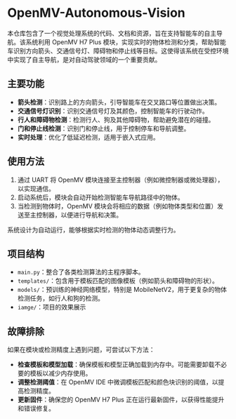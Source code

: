 # OpenMV-Autonomous-Vision

本仓库包含了一个视觉处理系统的代码、文档和资源，旨在支持智能车的自主导航。该系统利用 OpenMV H7 Plus 模块，实现实时的物体检测和分类，帮助智能车识别方向箭头、交通信号灯、障碍物和停止线等目标。这使得该系统在受控环境中实现了自主导航，是对自动驾驶领域的一个重要贡献。

## 主要功能

- **箭头检测**：识别路上的方向箭头，引导智能车在交叉路口等位置做出决策。
- **交通信号灯识别**：识别交通信号灯及其颜色，控制智能车的行驶动作。
- **行人和障碍物检测**：检测行人、狗及其他障碍物，帮助避免潜在的碰撞。
- **门和停止线检测**：识别门和停止线，用于控制停车和导航调整。
- **实时处理**：优化了低延迟检测，适用于嵌入式应用。

## 使用方法

1. 通过 UART 将 OpenMV 模块连接至主控制器（例如微控制器或微处理器），以实现通信。
2. 启动系统后，模块会自动开始检测智能车导航路径中的物体。
3. 当检测到物体时，OpenMV 模块会将相应的数据（例如物体类型和位置）发送至主控制器，以便进行导航和决策。

系统设计为自动运行，能够根据实时检测的物体动态调整行为。

## 项目结构

- `main.py`：整合了各类检测算法的主程序脚本。
- `templates/`：包含用于模板匹配的图像模板（例如箭头和障碍物的形状）。
- `models/`：预训练的神经网络模型，特别是 MobileNetV2，用于更复杂的物体检测任务，如行人和狗的检测。
- `iamge/`：项目的效果展示

## 故障排除

如果在模块或检测精度上遇到问题，可尝试以下方法：

- **检查模板和模型加载**：确保模板和模型正确加载到内存中。可能需要卸载不必要的模板以减少内存使用。
- **调整检测阈值**：在 OpenMV IDE 中微调模板匹配和颜色块识别的阈值，以提高检测精度。
- **更新固件**：确保您的 OpenMV H7 Plus 正在运行最新固件，以获得性能提升和错误修复。

